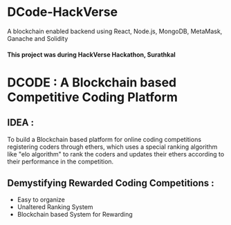 # DCode-HackVerse
A blockchain enabled backend using React, Node.js, MongoDB, MetaMask, Ganache and Solidity

#### This project was during HackVerse Hackathon, Surathkal

# DCODE : A Blockchain based Competitive Coding Platform

## IDEA :

To build a Blockchain based platform for online coding competitions registering coders through ethers, which uses a special ranking algorithm like "elo algorithm" to rank the coders and updates their ethers according to their performance in the competition.

## Demystifying Rewarded Coding Competitions :

- Easy to organize
- Unaltered Ranking System
- Blockchain based System for Rewarding
